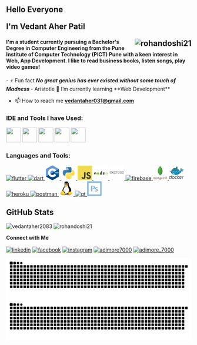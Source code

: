<h2 >Hello Everyone 

   

 I'm Vedant Aher Patil <p align="left"> <img align = "right" src="https://komarev.com/ghpvc/?username=rohandoshi21&label=Profile%20views&color=0e75b6&style=flat" alt="rohandoshi21" /> </p> </h2>
<h4>I'm a student currently pursuing a Bachelor's Degree in Computer Engineering from the Pune Institute of Computer Technology (PICT) Pune with a keen interest in Web, App Development. I like to read business books, listen songs, play video games!</h4>
- ⚡ Fun fact <i><b>No great genius has ever existed without some touch of Madness </b></i> - Aristotle
 🌱 I’m currently learning **Web Development**

- 📫 How to reach me **vedantaher031@gmail.com**
### IDE and Tools I have Used:
<div>
<img height="40" width="40" src="https://img.icons8.com/color/48/000000/visual-studio-code-2019.png"/> 
 <img height="40" width="40" src="https://img.icons8.com/color/48/000000/pycharm.png"/>  
 <img height="40" width="40" src="https://static-00.iconduck.com/assets.00/clion-icon-256x256-zaezakn1.png"/>
 <img height="40" width="40" src="https://static-00.iconduck.com/assets.00/eclipse-icon-512x479-6ivkqawb.png"/>
 <img height="40" width="40" src="https://img.icons8.com/color/50/000000/git.png"/>
</div>

<h3 align="left">Languages and Tools:</h3>
<p align="left">
  
  <a href="https://flutter.dev" target="_blank"> 
  <img src="https://www.vectorlogo.zone/logos/flutterio/flutterio-icon.svg" alt="flutter" width="40" height="40"/> </a> 
  
  <a href="https://dart.dev" target="_blank"> 
  <img src="https://www.vectorlogo.zone/logos/dartlang/dartlang-icon.svg" alt="dart" width="40" height="40"/> </a>
  
  <a href="https://www.w3schools.com/cpp/" target="_blank"> 
  <img src="https://raw.githubusercontent.com/devicons/devicon/master/icons/cplusplus/cplusplus-original.svg" alt="cplusplus" width="40" height="40"/> </a> 
  
  <a href="https://www.python.org" target="_blank"> 
  <img src="https://raw.githubusercontent.com/devicons/devicon/master/icons/python/python-original.svg" alt="python" width="40" height="40"/> </a>
 
  <a href="https://developer.mozilla.org/en-US/docs/Web/JavaScript" target="_blank">
  <img src="https://raw.githubusercontent.com/devicons/devicon/master/icons/javascript/javascript-original.svg" alt="javascript" width="40" height="40"/> </a>
 
  <a href="https://nodejs.org" target="_blank"> 
  <img src="https://raw.githubusercontent.com/devicons/devicon/master/icons/nodejs/nodejs-original-wordmark.svg" alt="nodejs" width="40" height="40"/> </a>
 
  <a href="https://expressjs.com" target="_blank"> 
  <img src="https://raw.githubusercontent.com/devicons/devicon/master/icons/express/express-original-wordmark.svg" alt="express" width="40" height="40"/> </a>

  <a href="https://firebase.google.com/" target="_blank"> 
  <img src="https://www.vectorlogo.zone/logos/firebase/firebase-icon.svg" alt="firebase" width="40" height="40"/> </a>
 
  <a href="https://www.mongodb.com/" target="_blank">
  <img src="https://raw.githubusercontent.com/devicons/devicon/master/icons/mongodb/mongodb-original-wordmark.svg" alt="mongodb" width="40" height="40"/> </a>
 
  <a href="https://www.docker.com/" target="_blank">
  <img src="https://raw.githubusercontent.com/devicons/devicon/master/icons/docker/docker-original-wordmark.svg" alt="docker" width="40" height="40"/> </a> 
 
  <a href="https://heroku.com" target="_blank">
  <img src="https://www.vectorlogo.zone/logos/heroku/heroku-icon.svg" alt="heroku" width="40" height="40"/> </a>  
 
  <a href="https://postman.com" target="_blank"> 
  <img src="https://www.vectorlogo.zone/logos/getpostman/getpostman-icon.svg" alt="postman" width="40" height="40"/> </a>
 
  <a href="https://www.linux.org/" target="_blank">
  <img src="https://raw.githubusercontent.com/devicons/devicon/master/icons/linux/linux-original.svg" alt="linux" width="40" height="40"/> </a>
 
  <a href="https://www.qt.io/" target="_blank">
  <img src="https://upload.wikimedia.org/wikipedia/commons/0/0b/Qt_logo_2016.svg" alt="qt" width="40" height="40"/> </a>
  
  <a href="https://www.photoshop.com/en" target="_blank">
  <img src="https://raw.githubusercontent.com/devicons/devicon/master/icons/photoshop/photoshop-line.svg" alt="photoshop" width="40" height="40"/> </a> </p>
  

## GitHub Stats
<p align="center">
<div>
<img height = "180" width = "500" src="https://github-readme-stats.vercel.app/api?username=vedantaher2003&show_icons=true&theme=outrun" alt="vedantaher2083">
<img height = "180" width = "500" src="https://github-readme-stats.vercel.app/api/top-langs?username=rohandoshi21&show_icons=true&locale=en&layout=compact&theme=outrun" alt="rohandoshi21">
<!<img height = "180" width = "500" src="http://github-readme-streak-stats.herokuapp.com?user=RohanDoshi21&theme=buefy-dark&date_format=M%20j%5B%2C%20Y%5D" alt="rohandoshi21" />
</div>
</p>
<b>Connect with Me</b>









<p>
    <a href="https://www.linkedin.com/in/vedantaher031/" target="blank"><img align="center"
            src="https://cdn.iconscout.com/icon/free/png-64/linkedin-208-916919.png" alt="linkedin" height="40"
            width="40" /></a>
    <a href="https://www.hackerrank.com/vedantaher031" target="blank"><img align="center"
            src="https://cdn.iconscout.com/icon/free/png-64/hackerrank-3521478-2944922.png" alt="facebook" height="40"
            width="40" /></a>
    <a href="https://www.instagram.com/aherpatilvedant/" target="blank"><img align="center"
            src="https://cdn.iconscout.com/icon/free/png-64/instagram-216-721958.png" alt="instagram" height="40"
            width="40" /></a>
    <a href="https://www.codechef.com/users/vedantaher_31/" target="blank"><img align="center"
            src="https://cdn.jsdelivr.net/npm/simple-icons@3.1.0/icons/codechef.svg" alt="adimore7000" height="30" width="40" /></a>
   <a href="https://leetcode.com/vedantaher031/" target="blank"><img align="center" src="https://raw.githubusercontent.com/rahuldkjain/github-profile-readme-generator/master/src/images/icons/Social/leet-code.svg" alt="adimore_7000" height="30" width="40" /></a>
</p>


![snake gif](https://github.com/AdityaMore7000/AdityaMore7000/blob/output/github-snake.svg#gh-light-mode-only)
![snake gif](https://github.com/AdityaMore7000/AdityaMore7000/blob/output/github-snake-dark.svg#gh-dark-mode-only)




